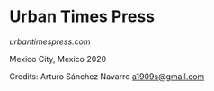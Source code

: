 # Urban Times Press
*urbantimespress.com*


Mexico City, Mexico
2020

Credits:
Arturo Sánchez Navarro
a1909s@gmail.com
